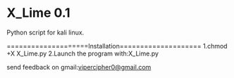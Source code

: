 # X_Lime 0.1
Python script for kali linux.

====================Installation====================
1.chmod +X X_Lime.py
2.Launch the program with:X_Lime.py

send feedback on gmail:vipercipher0@gmail.com


